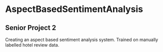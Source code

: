 # AspectBasedSentimentAnalysis
## Senior Project 2 <br>
Creating an aspect based sentiment analysis system. Trained on manually labelled hotel review data. 
